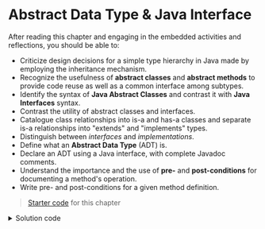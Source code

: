 <!--
lecture: 3
--> 

# Abstract Data Type & Java Interface

After reading this chapter and engaging in the embedded activities and reflections, you should be able to:

* Criticize design decisions for a simple type hierarchy in Java made by employing the inheritance mechanism.
* Recognize the usefulness of **abstract classes** and **abstract methods** to provide code reuse as well as a common interface among subtypes.
* Identify the syntax of **Java Abstract Classes** and contrast it with **Java Interfaces** syntax.
* Contrast the utility of abstract classes and interfaces.
* Catalogue class relationships into is-a and has-a classes and separate is-a relationships into "extends" and "implements" types.
* Distinguish between *interfaces* and *implementations*.
* Define what an **Abstract Data Type** (ADT) is.
* Declare an ADT using a Java interface, with complete Javadoc comments.
* Understand the importance and the use of **pre-** and **post-conditions** for documenting a method's operation.
* Write pre- and post-conditions for a given method definition.


> [Starter code](../../zip/chap03-starter.zip) for this chapter

<details class="solution" data-release="Sep 6, 2023 17:00:00">
<summary>Solution code</summary>

[Solution code](../../zip/chap03-solution.zip) for this chapter.

</details>